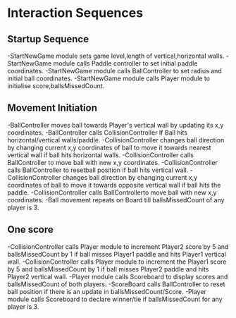 # Interaction Sequences

## Startup Sequence

-StartNewGame module sets game level,length of vertical,horizontal walls.
-StartNewGame module calls Paddle controller to set initial paddle coordinates.
-StartNewGame module calls BallController to set radius and initial ball coordinates.
-StartNewGame module calls Player module to initialise score,ballsMissedCount.

## Movement Initiation

-BallController moves ball towards Player's vertical wall by updating its x,y coordinates. 
-BallController calls CollisionController If Ball hits horizontal/vertical walls/paddle.
-CollisionController changes ball direction by changing current x,y coordinates
 of ball to move it towards nearest vertical wall if ball hits horizontal walls.
-CollisionController calls  BallController to move ball with new x,y coordinates. 
-CollisionController calls BallController to resetball position if ball hits vertical wall.
-CollisionController changes ball direction by changing current x,y coordinates
 of ball to move it towards opposite vertical wall if ball hits the paddle.
-CollisionController calls BallControllerto move ball with new x,y coordinates.
-Ball movement repeats on Board till ballsMissedCount of any player is 3.

## One score

-CollisionController calls Player module to increment Player2 score by 5 and 
ballsMissedCount by 1 if ball misses Player1 paddle and hits Player1 vertical wall.
-CollisionController calls Player module to increment the Player1 score by 5 and 
ballsMissedCount by 1 if ball misses Player2 paddle and hits Player2 vertical wall.
-Player module calls Scoreboard to display scores and ballsMissedCount of both players.
-ScoreBoard calls BallController to reset ball position if there is an update in ballsMissedCount/Score.
-Player module calls Scoreboard to declare winner/tie if ballsMissedCount for any player is 3.
